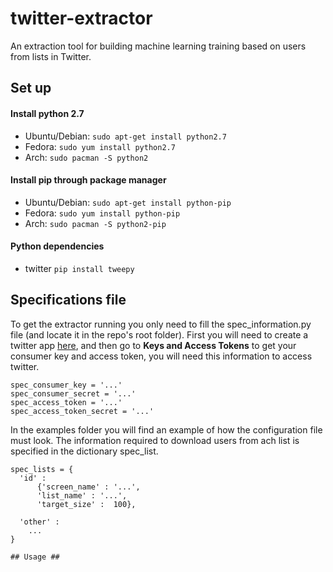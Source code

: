 # twitter-extractor 

An extraction tool for building machine learning training based on users from lists in Twitter.

## Set up ##

#### Install python 2.7 ####
* Ubuntu/Debian:
```sudo apt-get install python2.7```
* Fedora:
```sudo yum install python2.7```
* Arch:
```sudo pacman -S python2```

#### Install pip through package manager ####
* Ubuntu/Debian:
```sudo apt-get install python-pip```
* Fedora:
```sudo yum install python-pip```
* Arch:
```sudo pacman -S python2-pip```

#### Python dependencies ####
* twitter
```pip install tweepy```

## Specifications file ##

To get the extractor running you only need to fill the spec_information.py file (and locate it in the repo's root folder). First you will need to create a twitter app [here](https://apps.twitter.com/), 
and then go to **Keys and Access Tokens** to get your consumer key and access token, you will need this information
to access twitter.

~~~~~
spec_consumer_key = '...'
spec_consumer_secret = '...'
spec_access_token = '...'
spec_access_token_secret = '...'
~~~~~

In the examples folder you will find an example of how the configuration file must look.
The information required to download users from ach list is specified in the dictionary spec_list.
~~~~~
spec_lists = {
  'id' :                              
      {'screen_name' : '...',        
      'list_name' : '...',                                             
      'target_size' :  100},

  'other' :
	... 
}

## Usage ##

